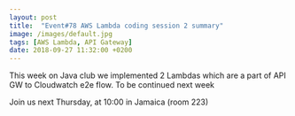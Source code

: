 ```yaml
---
layout: post
title:  "Event#78 AWS Lambda coding session 2 summary"
image: /images/default.jpg
tags: [AWS Lambda, API Gateway]
date: 2018-09-27 11:32:00 +0200
---
```


This week on Java club we implemented 2 Lambdas which are a part of API GW to Cloudwatch e2e flow. To be continued next week![]()

Join us next Thursday, at 10:00 in Jamaica (room 223)

